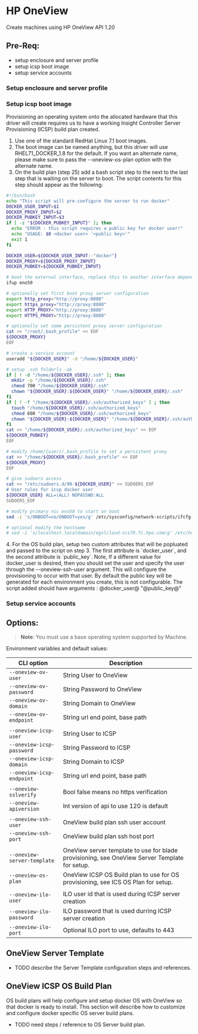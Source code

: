 <!--[metadata]>
+++
title = "OneView"
description = "HP OneView driver for machine"
keywords = ["machine, OneView, driver"]
[menu.main]
parent="smn_machine_drivers"
+++
<![end-metadata]-->

# HP OneView
Create machines using HP OneView API 1.20

## Pre-Req:

* setup enclosure and server profile
* setup icsp boot image
* setup service accounts

### Setup enclosure and server profile

### Setup icsp boot image

Provisioning an operating system onto the allocated hardware that this driver will create requires us to have a working Insight Controller Server Provisioning (ICSP) build plan created.

1. Use one of the standard RedHat Linux 7.1 boot images.
2. The boot image can be named anything, but this driver will use RHEL71_DOCKER_1.8 for the default.  If you want an alternate name, please make sure to pass the --oneview-os-plan option with the alternate name.
3. On the build plan (step 25) add a bash script step to the next to the last step that is waiting on the server to boot.  The script contents for this step should appear as the following:

```bash
#!/bin/bash
echo "This script will pre-configure the server to run docker"
DOCKER_USER_INPUT=$1
DOCKER_PROXY_INPUT=$2
DOCKER_PUBKEY_INPUT=$3
if [ -z "${DOCKER_PUBKEY_INPUT}" ]; then
  echo "ERROR : this script requires a public key for docker user!"
  echo "USAGE: $0 <docker user> '<public key>'"
  exit 1
fi

DOCKER_USER=${DOCKER_USER_INPUT:-"docker"}
DOCKER_PROXY=${DOCKER_PROXY_INPUT}
DOCKER_PUBKEY=${DOCKER_PUBKEY_INPUT}

# boot the external interface, replace this to another interface dependening on your hardware
ifup eno50

# optionally set first boot proxy server configuration
export http_proxy="http://proxy:8080"
export https_proxy="http://proxy:8080"
export HTTP_PROXY="http://proxy:8080"
export HTTPS_PROXY="http://proxy:8080"

# optionally set some persistent proxy server configuration
cat >> "/root/.bash_profile" << EOF
${DOCKER_PROXY}
EOF

# create a service account
useradd "${DOCKER_USER}" -d "/home/${DOCKER_USER}"

# setup .ssh folderls -ak
if [ ! -d "/home/${DOCKER_USER}/.ssh" ]; then
  mkdir -p "/home/${DOCKER_USER}/.ssh"
  chmod 700 "/home/${DOCKER_USER}/.ssh"
  chown "${DOCKER_USER}:${DOCKER_USER}" "/home/${DOCKER_USER}/.ssh"
fi
if [ ! -f "/home/${DOCKER_USER}/.ssh/authorized_keys" ] ; then
  touch "/home/${DOCKER_USER}/.ssh/authorized_keys"
  chmod 600 "/home/${DOCKER_USER}/.ssh/authorized_keys"
  chown "${DOCKER_USER}:${DOCKER_USER}" "/home/${DOCKER_USER}/.ssh/authorized_keys"
fi
cat >> "/home/${DOCKER_USER}/.ssh/authorized_keys" << EOF
${DOCKER_PUBKEY}
EOF

# modify /home/{user}/.bash_profile to set a persistent proxy
cat >> "/home/${DOCKER_USER}/.bash_profile" << EOF
${DOCKER_PROXY}
EOF

# give sudoers access
cat >> "/etc/sudoers.d/90-${DOCKER_USER}" << SUDOERS_EOF
# User rules for icsp docker user
${DOCKER_USER} ALL=(ALL) NOPASSWD:ALL
SUDOERS_EOF

# modify primary nic eno50 to start on boot
sed -i 's/ONBOOT=no/ONBOOT=yes/g' /etc/sysconfig/network-scripts/ifcfg-eno50

# optional modify the hostname
# sed -i 's/localhost.localdomain/egslcloud-scs79.fc.hpe.com/g' /etc/hostname

```

<!-- list-start: 4 -->4. For the OS build plan, setup two custom attributes that will be popluated and passed to the script on step 3.   The first attribute is `docker_user`, and the second attribute is `public_key`.   Note, If a different value for docker_user is desired, then you should set the user and specify the user through the --oneview-ssh-user argument.  This will configure the provisioning to occur with that user.   By default the public key will be generated for each environment you create, this is not configurable.  The script added should have arguments : @docker_user@ "@public_key@"


### Setup service accounts

## Options:

> **Note**: You must use a base operating system supported by Machine.

Environment variables and default values:

| CLI option                 | Description
|----------------------------|--------------------------------------------|
| `--oneview-ov-user`        | String User to OneView
| `--oneview-ov-password`    | String Password to OneView
| `--oneview-ov-domain`      | String Domain to OneView
| `--oneview-ov-endpoint`    | String url end point, base path
|                            |
| `--oneview-icsp-user`      | String User to ICSP
| `--oneview-icsp-password`  | String Password to ICSP
| `--oneview-icsp-domain`    | String Domain to ICSP
| `--oneview-icsp-endpoint`  | String url end point, base path
|                            |
| `--oneview-sslverify`      | Bool false means no https verification
| `--oneview-apiversion`     | Int version of api to use 120 is default
|                            |
| `--oneview-ssh-user`       | OneView build plan ssh user account
| `--oneview-ssh-port`       | OneView build plan ssh host port
|                            |
| `--oneview-server-template`| OneView server template to use for blade provisioning, see OneView Server Template for setup.
| `--oneview-os-plan`        | OneView ICSP OS Build plan to use for OS provisioning, see ICS OS Plan for setup.
|                            |
| `--oneview-ilo-user`       | ILO user id that is used during ICSP server creation
| `--oneview-ilo-password`   | ILO password that is used durring ICSP server creation
| `--oneview-ilo-port`       | Optional ILO port to use, defaults to 443


## OneView Server Template

* TODO describe the Server Template configuration steps and references.

## OneView ICSP OS Build Plan

OS build plans will help configure and setup docker OS with OneView so that
docker is ready to install.  This section will describe how to customize and
configure docker specific OS server build plans.

* TODO need steps / reference to OS Server build plan.
